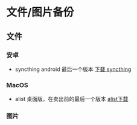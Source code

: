 # 文件/图片备份
## 文件
### 安卓
- syncthing android 最后一个版本
  [下载 syncthing](https://github.com/xigaohu123/file_backup/releases/download/25.06.11/syncthing.apk)
### MacOS
- alist 桌面版，在卖出前的最后一个版本
  [alist下载](https://github.com/xigaohu123/file_backup/releases/download/25.06.12/alist-desktop_3.40.0_aarch64.dmg)
### 图片
